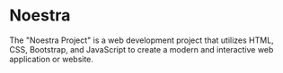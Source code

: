 # Noestra

The "Noestra Project" is a web development project that utilizes HTML, CSS, Bootstrap, and JavaScript to create a modern and interactive web application or website.
